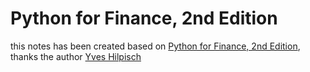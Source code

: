 # Python for Finance, 2nd Edition
this notes has been created based on [Python for Finance, 2nd Edition](https://learning.oreilly.com/library/view/python-for-finance/9781492024323/), thanks the author [Yves Hilpisch](https://www.linkedin.com/in/dyjh/?locale=en_US)